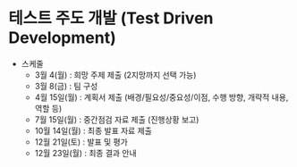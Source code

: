 # 테스트 주도 개발 (Test Driven Development)

 - 스케줄
   - 3월 4(월) : 희망 주제 제출 (2지망까지 선택 가능)
   - 3월 8(금) : 팀 구성 
   - 4월 15일(월) : 계획서 제출 (배경/필요성/중요성/이점, 수행 방향, 개략적 내용, 역할 등)
   - 7월 15일(월) : 중간점검 자료 제출 (진행상황 보고)
   - 10월 14일(월) : 최종 발표 자료 제출 
   - 12월 21일(토) : 발표 및 평가
   - 12월 23일(월) : 최종 결과 안내
